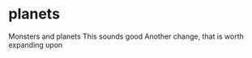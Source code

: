 planets
=======

Monsters and planets
This sounds good
Another change, that is worth expanding upon
